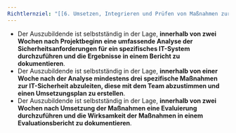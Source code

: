 ```yaml
---
Richtlernziel: "[[6. Umsetzen, Integrieren und Prüfen von Maßnahmen zur IT-Sicherheit und zum Datenschutz]]"
---
```

- Der Auszubildende ist selbstständig in der Lage, **innerhalb von zwei Wochen nach Projektbeginn eine umfassende Analyse der Sicherheitsanforderungen für ein spezifisches IT-System durchzuführen und die Ergebnisse in einem Bericht zu dokumentieren**.
- Der Auszubildende ist selbstständig in der Lage, **innerhalb von einer Woche nach der Analyse mindestens drei spezifische Maßnahmen zur IT-Sicherheit abzuleiten, diese mit dem Team abzustimmen und einen Umsetzungsplan zu erstellen**.
- Der Auszubildende ist selbstständig in der Lage, **innerhalb von zwei Wochen nach Umsetzung der Maßnahmen eine Evaluierung durchzuführen und die Wirksamkeit der Maßnahmen in einem Evaluationsbericht zu dokumentieren**.